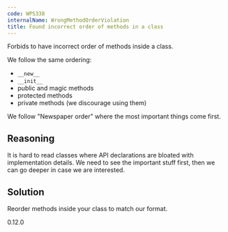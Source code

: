 ```yaml
---
code: WPS338
internalName: WrongMethodOrderViolation
title: Found incorrect order of methods in a class
---
```


Forbids to have incorrect order of methods inside a class.

We follow the same ordering:

  - `__new__`
  - `__init__`
  - public and magic methods
  - protected methods
  - private methods (we discourage using them)

We follow "Newspaper order" where the most important things come first.

## Reasoning
It is hard to read classes where API declarations are bloated with
implementation details. We need to see the important stuff first,
then we can go deeper in case we are interested.

## Solution
Reorder methods inside your class to match our format.

<div class="versionadded">

0.12.0

</div>